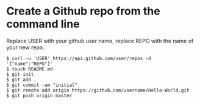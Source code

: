 # Create a Github repo from the command line


Replace USER with your github user name, replace REPO with the name of your new 
repo. 

```console
$ curl -u 'USER' https://api.github.com/user/repos -d '{"name":"REPO"}'
$ touch README.md
$ git init
$ git add .
$ git commit -am "initial"
$ git remote add origin https://github.com/username/Hello-World.git
$ git push origin master
```
